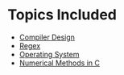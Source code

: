 # Topics Included
- [Compiler Design](https://github.com/h0tPlug1n/University-Notes/blob/main/Compiler%20Design.md)
- [Regex](https://github.com/h0tPlug1n/University-Notes/blob/main/Regex.md)
- [Operating System](https://github.com/h0tPlug1n/University-Notes/blob/main/Operating%20System.md)
- [Numerical Methods in C](https://github.com/h0tPlug1n/University-Notes/blob/main/Numerical-Methods-In-C.md)
